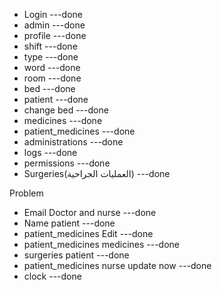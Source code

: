 - Login                                   ---done
- admin                                   ---done
- profile                                 ---done
- shift                                   ---done
- type                                    ---done
- word                                    ---done
- room                                    ---done
- bed                                     ---done
- patient                                 ---done
- change bed                              ---done
- medicines                               ---done
- patient_medicines                       ---done
- administrations                         ---done
- logs                                    ---done
- permissions                             ---done
- Surgeries(العمليات الجراحية)           ---done

Problem
- Email Doctor and nurse                    ---done
- Name patient                              ---done
- patient_medicines Edit                    ---done
- patient_medicines medicines               ---done
- surgeries  patient                        ---done
- patient_medicines nurse update now        ---done
- clock                                     ---done
